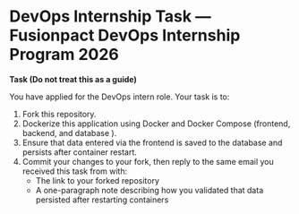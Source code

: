 # DevOps Internship Task — Fusionpact DevOps Internship Program 2026

**Task (Do not treat this as a guide)**

You have applied for the DevOps intern role. Your task is to:

1. Fork this repository.  
2. Dockerize this application using Docker and Docker Compose (frontend, backend, and database ).  
3. Ensure that data entered via the frontend is saved to the database and persists after container restart.  
4. Commit your changes to your fork, then reply to the same email you received this task from with:
   - The link to your forked repository  
   - A one-paragraph note describing how you validated that data persisted after restarting containers  
